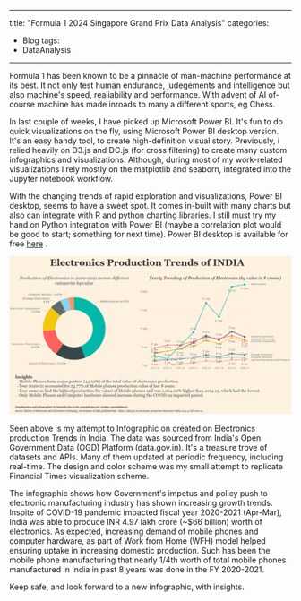 
---
title: "Formula 1 2024 Singapore Grand Prix Data Analysis"
categories:
  - Blog
tags:
  - DataAnalysis

---

Formula 1 has been known to be a pinnacle of man-machine performance at its best. It not only test human endurance, judegements and intelligence but also machine's speed, realiability and performance.
With advent of AI of-course machine has made inroads to many a different sports, eg Chess.







In last couple of weeks, I have picked up Microsoft Power BI. It's fun to do quick visualizations on the fly, using Microsoft Power BI desktop version. It's an easy handy tool, to create high-definition visual story.
Previously, i relied heavily on D3.js and DC.js (for cross filtering) to create many custom infographics and visualizations. Although, during most of my work-related visualizations I rely mostly on the matplotlib and seaborn, integrated into the Jupyter notebook workflow.

With the changing trends of rapid exploration and visualizations, Power BI desktop, seems to have a sweet spot. It comes in-built with many charts but also can integrate with R and python charting libraries. I still must try my hand on Python integration with Power BI (maybe a correlation plot would be good to start; something for next time).
Power BI desktop is available for free [here](https://powerbi.microsoft.com/en-us/downloads/) .

![infographic on Electronic Production in India](/assets/images/Infographics_ElectronicsTrendInIndia_2013_2021.PNG)

Seen above is my attempt to Infographic on created on Electronics production Trends in India. The data was sourced from India's Open Government Data (OGD) Platform (data.gov.in). It's a treasure trove of datasets and APIs. Many of them updated at periodic frequency, including real-time. The design and color scheme was my small attempt to replicate Financial Times visualization scheme.

The infographic shows how Government's impetus and policy push to electronic manufacturing industry has shown increasing growth trends. Inspite of COVID-19 pandemic impacted fiscal year 2020-2021 (Apr-Mar), India was able to produce INR 4.97 lakh crore (~$66 billion) worth of electronics. As expected, increasing demand of mobile phones and computer hardware, as part of Work from Home (WFH) model helped ensuring uptake in increasing domestic production. Such has been the mobile phone manufacturing that nearly 1/4th worth of total mobile phones manufactured in India in past 8 years was done in the FY 2020-2021.

Keep safe, and look forward to a new infographic, with insights.
